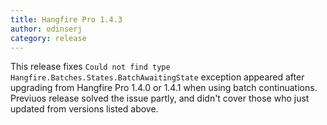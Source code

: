 ```yaml
---
title: Hangfire Pro 1.4.3
author: odinserj
category: release
---
```


This release fixes `Could not find type Hangfire.Batches.States.BatchAwaitingState` exception appeared after upgrading from Hangfire Pro 1.4.0 or 1.4.1 when using batch continuations. Previuos release solved the issue partly, and didn't cover those who just updated from versions listed above.